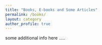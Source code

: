 ```yaml
---
title: "Books, E-books and Some Articles"
permalink: /books/
layout: category
author_profile: true
---
```

some additional info here .....
